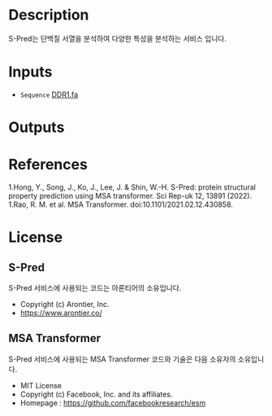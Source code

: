 # Description 

S-Pred는 단백질 서열을 분석하여 다양한 특성을 분석하는 서비스 입니다.

# Inputs

* `Sequence` [DDR1.fa](https://docs.ad3.io/media/apps/protein_properties/examples/input/DDR1.fa)

# Outputs

# References

1.Hong, Y., Song, J., Ko, J., Lee, J. & Shin, W.-H. S-Pred: protein structural property prediction using MSA transformer. Sci Rep-uk 12, 13891 (2022).
1.Rao, R. M. et al. MSA Transformer. doi:10.1101/2021.02.12.430858.

# License

## S-Pred

S-Pred 서비스에 사용되는 코드는 아론티어의 소유입니다.

* Copyright (c) Arontier, Inc.
* https://www.arontier.co/

## MSA Transformer

S-Pred 서비스에 사용되는 MSA Transformer 코드와 기술은 다음 소유자의 소유입니다.

* MIT License
* Copyright (c) Facebook, Inc. and its affiliates.
* Homepage : https://github.com/facebookresearch/esm
